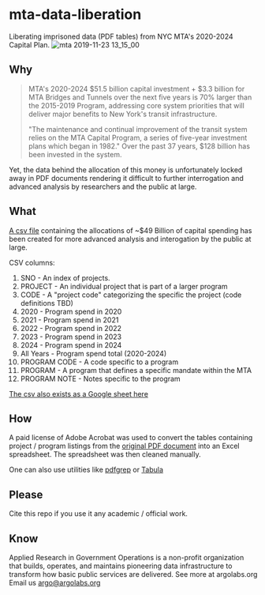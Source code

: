 # mta-data-liberation
Liberating imprisoned data (PDF tables) from NYC MTA's 2020-2024 Capital Plan.
![mta 2019-11-23 13_15_00](https://user-images.githubusercontent.com/4397663/69483758-54444700-0df9-11ea-9a7a-263bd2a8495c.gif)


## Why
> MTA's 2020-2024 $51.5 billion capital investment + $3.3 billion for
> MTA Bridges and Tunnels over the next five years is 70% larger than
> the 2015-2019 Program, addressing core system priorities that will
> deliver major benefits to New York's transit infrastructure.
> 
> "The maintenance and continual improvement of the transit system
> relies on the MTA Capital Program, a series of five-year investment
> plans which began in 1982." Over the past 37 years, $128 billion has
> been invested in the system.

Yet, the data behind the allocation of this money is unfortunately locked away in PDF documents rendering it difficult to further interrogation and advanced analysis by researchers and the public at large.

## What
[A csv file](https://github.com/argo-marketplace/mta-data-liberation/blob/master/MTA%20capital%20plan%20%282020-2024%29%20-%20MASTER.csv) containing the allocations of ~$49 Billion of capital spending has been created for more advanced analysis and interogation by the public at large.

CSV columns:

1. SNO - An index of projects.
2. PROJECT - An individual project that is part of a larger program
3. CODE - A "project code" categorizing the specific the project (code definitions TBD)
4. 2020 - Program spend in 2020
5. 2021 - Program spend in 2021
6. 2022 - Program spend in 2022
7. 2023 - Program spend in 2023
8. 2024 - Program spend in 2024
9. All Years - Program spend total (2020-2024)
10. PROGRAM CODE - A code specific to a program
11. PROGRAM - A program that defines a specific mandate within the MTA
12. PROGRAM NOTE - Notes specific to the program

[The csv also exists as a Google sheet here](https://docs.google.com/spreadsheets/u/1/d/1Wegrw_k9CvWlxoTmC7TaM0U9Cz40vaT7Xj8XDQ_1xmU/edit?usp=sharing)

## How
A paid license of Adobe Acrobat was used to convert the tables containing project / program listings from the [original PDF document](https://new.mta.info/document/10511) into an Excel spreadsheet. The spreadsheet was then cleaned manually.

One can also use utilities like [pdfgrep](https://pdfgrep.org/) or [Tabula](https://tabula.technology/)

## Please
Cite this repo if you use it any academic / official work.

## Know
Applied Research in Government Operations is a non-profit organization that builds, operates, and maintains pioneering data infrastructure to transform how basic public services are delivered. See more at argolabs.org
Email us argo@argolabs.org
